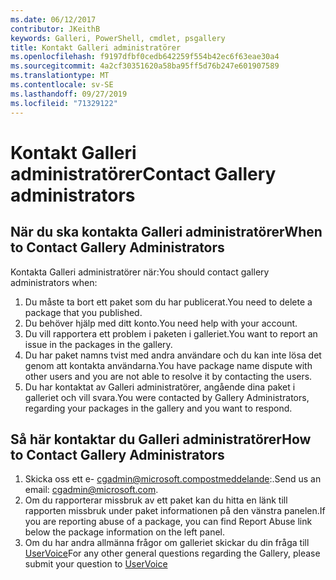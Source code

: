 ```yaml
---
ms.date: 06/12/2017
contributor: JKeithB
keywords: Galleri, PowerShell, cmdlet, psgallery
title: Kontakt Galleri administratörer
ms.openlocfilehash: f9197dfbf0cedb642259f554b42ec6f63eae30a4
ms.sourcegitcommit: 4a2cf30351620a58ba95ff5d76b247e601907589
ms.translationtype: MT
ms.contentlocale: sv-SE
ms.lasthandoff: 09/27/2019
ms.locfileid: "71329122"
---
```

# <a name="contact-gallery-administrators"></a><span data-ttu-id="84e6e-103">Kontakt Galleri administratörer</span><span class="sxs-lookup"><span data-stu-id="84e6e-103">Contact Gallery administrators</span></span>

## <a name="when-to-contact-gallery-administrators"></a><span data-ttu-id="84e6e-104">När du ska kontakta Galleri administratörer</span><span class="sxs-lookup"><span data-stu-id="84e6e-104">When to Contact Gallery Administrators</span></span>

<span data-ttu-id="84e6e-105">Kontakta Galleri administratörer när:</span><span class="sxs-lookup"><span data-stu-id="84e6e-105">You should contact gallery administrators when:</span></span>

1. <span data-ttu-id="84e6e-106">Du måste ta bort ett paket som du har publicerat.</span><span class="sxs-lookup"><span data-stu-id="84e6e-106">You need to delete a package that you published.</span></span>
2. <span data-ttu-id="84e6e-107">Du behöver hjälp med ditt konto.</span><span class="sxs-lookup"><span data-stu-id="84e6e-107">You need help with your account.</span></span>
3. <span data-ttu-id="84e6e-108">Du vill rapportera ett problem i paketen i galleriet.</span><span class="sxs-lookup"><span data-stu-id="84e6e-108">You want to report an issue in the packages in the gallery.</span></span>
4. <span data-ttu-id="84e6e-109">Du har paket namns tvist med andra användare och du kan inte lösa det genom att kontakta användarna.</span><span class="sxs-lookup"><span data-stu-id="84e6e-109">You have package name dispute with other users and you are not able to resolve it by contacting the users.</span></span>
5. <span data-ttu-id="84e6e-110">Du har kontaktat av Galleri administratörer, angående dina paket i galleriet och vill svara.</span><span class="sxs-lookup"><span data-stu-id="84e6e-110">You were contacted by Gallery Administrators, regarding your packages in the gallery and you want to respond.</span></span>

## <a name="how-to-contact-gallery-administrators"></a><span data-ttu-id="84e6e-111">Så här kontaktar du Galleri administratörer</span><span class="sxs-lookup"><span data-stu-id="84e6e-111">How to Contact Gallery Administrators</span></span>

1. <span data-ttu-id="84e6e-112">Skicka oss ett e- cgadmin@microsoft.compostmeddelande:.</span><span class="sxs-lookup"><span data-stu-id="84e6e-112">Send us an email: cgadmin@microsoft.com.</span></span>
2. <span data-ttu-id="84e6e-113">Om du rapporterar missbruk av ett paket kan du hitta en länk till rapporten missbruk under paket informationen på den vänstra panelen.</span><span class="sxs-lookup"><span data-stu-id="84e6e-113">If you are reporting abuse of a package, you can find Report Abuse link below the package information on the left panel.</span></span>
3. <span data-ttu-id="84e6e-114">Om du har andra allmänna frågor om galleriet skickar du din fråga till [UserVoice](http://windowsserver.uservoice.com/forums/301869-powershell)</span><span class="sxs-lookup"><span data-stu-id="84e6e-114">For any other general questions regarding the Gallery, please submit your question to [UserVoice](http://windowsserver.uservoice.com/forums/301869-powershell)</span></span>
